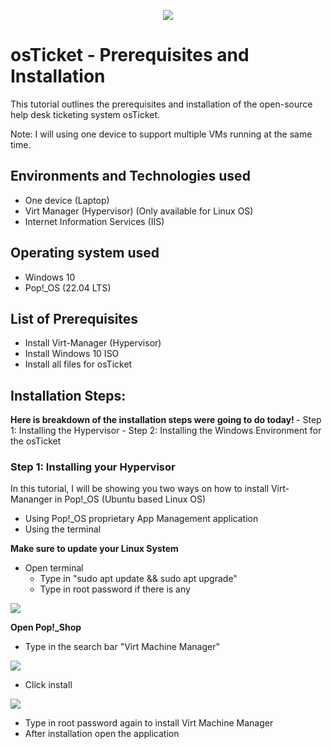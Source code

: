 <p align="center">
<img src="https://github.com/jrgomez21/osTicket-prereqs/assets/173424242/805a4a0f-2297-43da-889c-b4b551e7203b"
</p>

<h1> osTicket - Prerequisites and Installation </h1>

This tutorial outlines the prerequisites and installation of the open-source help desk ticketing system osTicket.

Note: I will using one device to support multiple VMs running at the same time.

<h2> Environments and Technologies used </h2>

- One device (Laptop)
- Virt Manager (Hypervisor) (Only available for Linux OS)
- Internet Information Services (IIS)

<h2> Operating system used </h2>

- Windows 10
- Pop!_OS (22.04 LTS)

<h2> List of Prerequisites </h2>

- Install Virt-Manager (Hypervisor)
- Install Windows 10 ISO
- Install all files for osTicket

<h2> Installation Steps: </h2>

<b> Here is breakdown of the installation steps were going to do today! </b>
      - Step 1: Installing the Hypervisor
      - Step 2: Installing the Windows Environment for the osTicket
      
<h3> Step 1: Installing your Hypervisor </h3>

In this tutorial, I will be showing you two ways on how to install Virt-Mananger in Pop!_OS (Ubuntu based Linux OS)

- Using Pop!_OS proprietary App Management application
- Using the terminal
   
<b> Make sure to update your Linux System </b>
   - Open terminal
      - Type in "sudo apt update && sudo apt upgrade"
      - Type in root password if there is any
<p>
   <img src="https://github.com/jrgomez21/osTicket-prereqs/assets/173424242/18f292ab-5d81-4adf-ab49-02632d353d01"
</p>

<b> Open Pop!_Shop </b>
   - Type in the search bar "Virt Machine Manager"
<p>
   <img src="https://github.com/jrgomez21/osTicket-prereqs/assets/173424242/6e8e20a7-a91b-4d70-8320-ed71a1bcdd6a"
</p>

   - Click install
<p> 
   <img src="https://github.com/jrgomez21/osTicket-prereqs/assets/173424242/2601c61c-fd43-42e9-ae1c-8731a090f3e8"
</p>
   
- Type in root password again to install Virt Machine Manager
- After installation open the application

<p> 
   <img src=""
</p>
